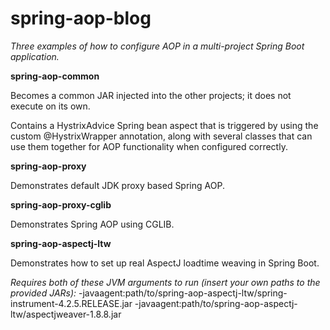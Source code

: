# spring-aop-blog
_Three examples of how to configure AOP in a multi-project Spring Boot application._

**spring-aop-common**

Becomes a common JAR injected into the other projects; it does not execute on its own.

Contains a HystrixAdvice Spring bean aspect that is triggered by using the custom @HystrixWrapper annotation, along with several classes that can use them together for AOP functionality when configured correctly.

**spring-aop-proxy**

Demonstrates default JDK proxy based Spring AOP.

**spring-aop-proxy-cglib**

Demonstrates Spring AOP using CGLIB.

**spring-aop-aspectj-ltw**

Demonstrates how to set up real AspectJ loadtime weaving in Spring Boot.

_Requires both of these JVM arguments to run (insert your own paths to the provided JARs):_
-javaagent:path/to/spring-aop-aspectj-ltw/spring-instrument-4.2.5.RELEASE.jar
-javaagent:path/to/spring-aop-aspectj-ltw/aspectjweaver-1.8.8.jar
